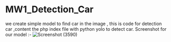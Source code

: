 # MW1_Detection_Car
we create simple model to find car in the image , this is code for detection car ,content the php index file with python yolo to detect car. 
Screenshot for our model :- 
![Screenshot (3590)](https://user-images.githubusercontent.com/96958037/166149612-a5997d05-e779-4cd8-9151-a1942b0238a5.png)
